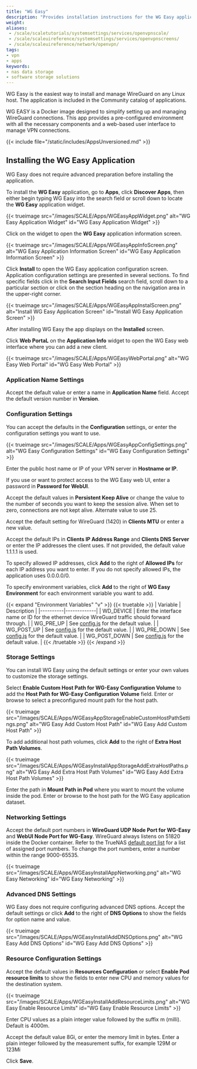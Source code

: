 ```yaml
---
title: "WG Easy"
description: "Provides installation instructions for the WG Easy application."
weight:
aliases:
 - /scale/scaletutorials/systemsettings/services/openvpnscale/
 - /scale/scaleuireference/systemsettings/services/openvpnscreens/
 - /scale/scaleuireference/network/openvpn/
tags:
- vpn
- apps
keywords:
- nas data storage
- software storage solutions
---
```


WG Easy is the easiest way to install and manage WireGuard on any Linux host.
The application is included in the Community catalog of applications.

WG EASY is a Docker image designed to simplify setting up and managing WireGuard connections. This app provides a pre-configured environment with all the necessary components and a web-based user interface to manage VPN connections.

{{< include file="/static/includes/AppsUnversioned.md" >}}

## Installing the WG Easy Application
WG Easy does not require advanced preparation before installing the application.

To install the **WG Easy** application, go to **Apps**, click **Discover Apps**, then either begin typing WG Easy into the search field or scroll down to locate the **WG Easy** application widget.

{{< trueimage src="/images/SCALE/Apps/WGEasyAppWidget.png" alt="WG Easy Application Widget" id="WG Easy Application Widget" >}}

Click on the widget to open the **WG Easy** application information screen.

{{< trueimage src="/images/SCALE/Apps/WGEasyAppInfoScreen.png" alt="WG Easy Application Information Screen" id="WG Easy Application Information Screen" >}}

Click **Install** to open the WG Easy application configuration screen.
Application configuration settings are presented in several sections.
To find specific fields click in the **Search Input Fields** search field, scroll down to a particular section or click on the section heading on the navigation area in the upper-right corner.

{{< trueimage src="/images/SCALE/Apps/WGEasyAppInstalScreen.png" alt="Install WG Easy Application Screen" id="Install WG Easy Application Screen" >}}

After installing WG Easy the app displays on the **Installed** screen.

Click **Web PortaL** on the **Application Info** widget to open the WG Easy web interface where you can add a new client.

{{< trueimage src="/images/SCALE/Apps/WGEasyWebPortal.png" alt="WG Easy Web Portal" id="WG Easy Web Portal" >}}

### Application Name Settings

Accept the default value or enter a name in **Application Name** field.
Accept the default version number in **Version**.

### Configuration Settings

You can accept the defaults in the **Configuration** settings, or enter the configuration settings you want to use.

{{< trueimage src="/images/SCALE/Apps/WGEasyAppConfigSettings.png" alt="WG Easy Configuration Settings" id="WG Easy Configuration Settings" >}}

Enter the public host name or IP of your VPN server in **Hostname or IP**.

If you use or want to protect access to the WG Easy web UI, enter a password in **Password for WebUI**.

Accept the default values in **Persistent Keep Alive** or change the value to the number of seconds you want to keep the session alive.
When set to zero, connections are not kept alive. Alternate value to use 25.

Accept the default setting for WireGuard (1420) in **Clients MTU** or enter a new value.

Accept the default IPs in **Clients IP Address Range** and **Clients DNS Server** or enter the IP addresses the client uses. If not provided, the default value 1.1.1.1 is used.

To specify allowed IP addresses, click **Add** to the right of **Allowed IPs** for each IP address you want to enter.
If you do not specify allowed IPs, the application uses 0.0.0.0/0.

To specify environment variables, click **Add** to the right of **WG Easy Environment** for each environment variable you want to add.

{{< expand "Environment Variables" "v" >}}
{{< truetable >}}
| Variable | Description |
|----------|-------------|
| WD_DEVICE | Enter the interface name or ID for the ethernet device WireGuard traffic should forward through. |
| WG_PRE_UP | See [config.js](https://github.com/WeeJeWel/wg-easy/blob/master/src/config.js#L19) for the default value. |
| WG_POST_UP | See [config.js](https://github.com/WeeJeWel/wg-easy/blob/master/src/config.js#L19) for the default value. |
| WG_PRE_DOWN | See [config.js](https://github.com/WeeJeWel/wg-easy/blob/master/src/config.js#L19) for the default value. |
| WG_POST_DOWN | See [config.js](https://github.com/WeeJeWel/wg-easy/blob/master/src/config.js#L19) for the default value. |
{{< /truetable >}}
{{< /expand >}}

### Storage Settings
You can install WG Easy using the default settings or enter your own values to customize the storage settings.

Select **Enable Custom Host Path for WG-Easy Configuration Volume** to add the **Host Path for WG-Easy Configuration Volume** field.
Enter or browse to select a preconfigured mount path for the host path.

{{< trueimage src="/images/SCALE/Apps/WGEasyAppStorageEnableCustomHostPathSettings.png" alt="WG Easy Add Custom Host Path" id="WG Easy Add Custom Host Path" >}}

To add additional host path volumes, click **Add** to the right of **Extra Host Path Volumes**.

{{< trueimage src="/images/SCALE/Apps/WGEasyInstallAppStorageAddExtraHostPaths.png" alt="WG Easy Add Extra Host Path Volumes" id="WG Easy Add Extra Host Path Volumes" >}}

Enter the path in **Mount Path in Pod** where you want to mount the volume inside the pod.
Enter or browse to the host path for the WG Easy application dataset.

### Networking Settings

Accept the default port numbers in **WireGuard UDP Node Port for WG-Easy** and **WebUI Node Port for WG-Easy**.
WireGuard always listens on 51820 inside the Docker container.
Refer to the TrueNAS [default port list](https://www.truenas.com/docs/references/defaultports/) for a list of assigned port numbers.
To change the port numbers, enter a number within the range 9000-65535.

{{< trueimage src="/images/SCALE/Apps/WGEasyInstallAppNetworking.png" alt="WG Easy Networking" id="WG Easy Networking" >}}

### Advanced DNS Settings
WG Easy does not require configuring advanced DNS options.
Accept the default settings or click **Add** to the right of **DNS Options** to show the fields for option name and value.

{{< trueimage src="/images/SCALE/Apps/WGEasyInstallAddDNSOptions.png" alt="WG Easy Add DNS Options" id="WG Easy Add DNS Options" >}}

### Resource Configuration Settings

Accept the default values in **Resources Configuration** or select **Enable Pod resource limits** to show the fields to enter new CPU and memory values for the destination system.

{{< trueimage src="/images/SCALE/Apps/WGEasyInstallAddResourceLimits.png" alt="WG Easy Enable Resource Limits" id="WG Easy Enable Resource Limits" >}}

Enter CPU values as a plain integer value followed by the suffix m (milli). Default is 4000m.

Accept the default value 8Gi, or enter the memory limit in bytes. Enter a plain integer followed by the measurement suffix, for example 129M or 123Mi

Click **Save**.
